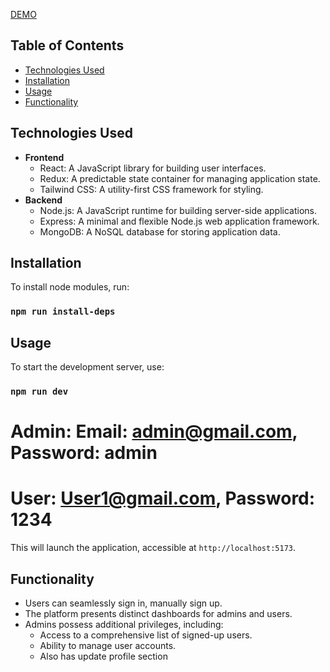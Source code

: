 [DEMO](https://sample-xcelore.onrender.com/)

## Table of Contents

- [Technologies Used](#technologies-used)
- [Installation](#installation)
- [Usage](#usage)
- [Functionality](#functionality)

## Technologies Used

- **Frontend**
  - React: A JavaScript library for building user interfaces.
  - Redux: A predictable state container for managing application state.
  - Tailwind CSS: A utility-first CSS framework for styling.
- **Backend**
  - Node.js: A JavaScript runtime for building server-side applications.
  - Express: A minimal and flexible Node.js web application framework.
  - MongoDB: A NoSQL database for storing application data.

## Installation

To install node modules, run:

### `npm run install-deps`

## Usage

To start the development server, use:

### `npm run dev`

# Admin: Email: admin@gmail.com, Password: admin
# User: User1@gmail.com, Password: 1234

This will launch the application, accessible at `http://localhost:5173`.

## Functionality

- Users can seamlessly sign in, manually sign up.
- The platform presents distinct dashboards for admins and users.
- Admins possess additional privileges, including:
  - Access to a comprehensive list of signed-up users.
  - Ability to manage user accounts.
  - Also has update profile section
